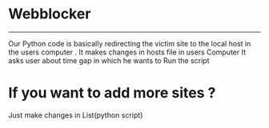 # Webblocker
***********************************************************************************************************************************
Our Python code is basically redirecting the victim site to the local host in the users computer .
It makes changes in hosts file in users Computer
It asks user about time gap in which he wants to Run the script
# If you want to add more sites ?
Just make changes in List(python script)



